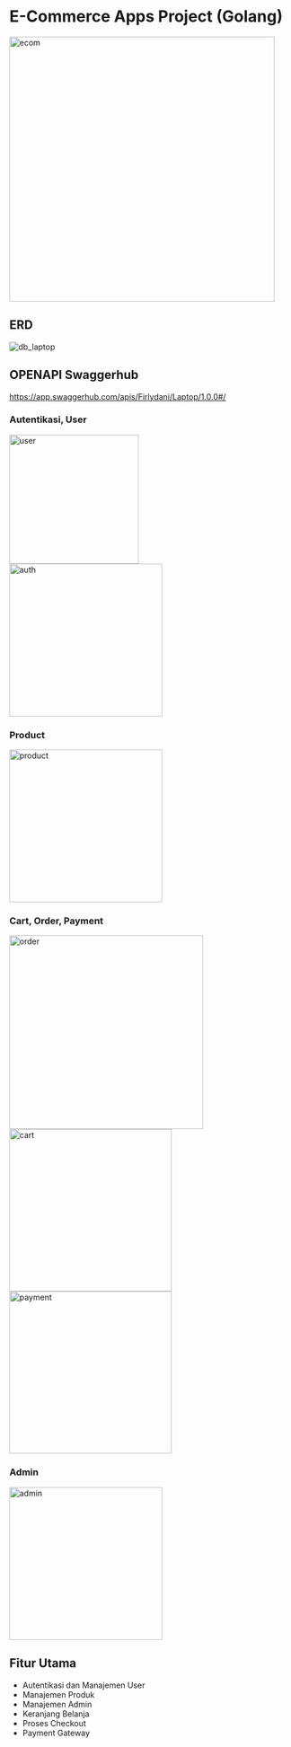 # E-Commerce Apps Project (Golang)
<img width="472" alt="ecom" src="https://github.com/Group-Project-Kelompok-1-FE-17-BE-20/Back-End/assets/52233444/b7f0737a-ce7c-40a8-b94f-b0c9000ba85d">

## ERD
![db_laptop](https://github.com/Group-Project-Kelompok-1-FE-17-BE-20/Back-End/assets/52233444/ce32b60a-69e8-400b-b2d1-61ec84a41d12)

## OPENAPI Swaggerhub
https://app.swaggerhub.com/apis/Firlydani/Laptop/1.0.0#/

### Autentikasi, User
<img width="230" alt="user" src="https://github.com/Group-Project-Kelompok-1-FE-17-BE-20/Back-End/assets/52233444/49a2e837-4762-4a64-834d-1f9ef546bd20">
<img width="272" alt="auth" src="https://github.com/Group-Project-Kelompok-1-FE-17-BE-20/Back-End/assets/55623766/584f1ce4-dd8f-4dd8-becc-c43592de1e59">

### Product
<img width="272" alt="product" src="https://github.com/Group-Project-Kelompok-1-FE-17-BE-20/Back-End/assets/52233444/d5528b18-d4dd-477c-93bd-69691b8054db">

### Cart, Order, Payment
<img width="345" alt="order" src="https://github.com/Group-Project-Kelompok-1-FE-17-BE-20/Back-End/assets/55623766/989d243e-4d47-4ec8-9f95-7c396b242d2b">
<img width="289" alt="cart" src="https://github.com/Group-Project-Kelompok-1-FE-17-BE-20/Back-End/assets/52233444/060eb349-c7af-44b5-98bd-2d4106867439">
<img width="289" alt="payment" src="https://github.com/Group-Project-Kelompok-1-FE-17-BE-20/Back-End/assets/55623766/8a5301f8-4f6f-4044-803b-f07a1874727f">

### Admin
<img width="272" alt="admin" src="https://github.com/Group-Project-Kelompok-1-FE-17-BE-20/Back-End/assets/55623766/3118957b-62c9-4046-b59d-9784bc58b65a">

## Fitur Utama
- Autentikasi dan Manajemen User
- Manajemen Produk
- Manajemen Admin
- Keranjang Belanja
- Proses Checkout
- Payment Gateway



